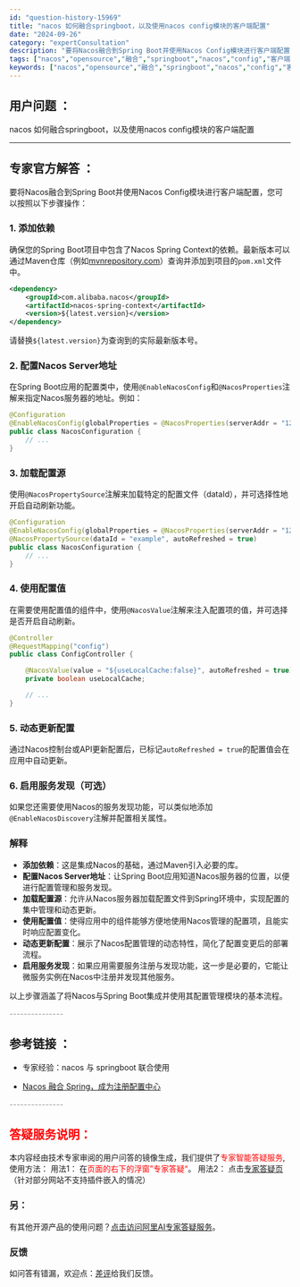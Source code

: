 ```yaml
---
id: "question-history-15969"
title: "nacos 如何融合springboot，以及使用nacos config模块的客户端配置"
date: "2024-09-26"
category: "expertConsultation"
description: "要将Nacos融合到Spring Boot并使用Nacos Config模块进行客户端配置，您可以按照以下步骤操作：### 1. 添加依赖确保您的Spring Boot项目中包含了Nacos Spring Context的依赖。最新版本可以通过Maven仓库（例如[mvnrepository.com"
tags: ["nacos","opensource","融合","springboot","nacos","config","客户端"]
keywords: ["nacos","opensource","融合","springboot","nacos","config","客户端"]
---
```


## 用户问题 ： 
 nacos 如何融合springboot，以及使用nacos config模块的客户端配置  

---------------
## 专家官方解答 ：

要将Nacos融合到Spring Boot并使用Nacos Config模块进行客户端配置，您可以按照以下步骤操作：

### 1. 添加依赖
确保您的Spring Boot项目中包含了Nacos Spring Context的依赖。最新版本可以通过Maven仓库（例如[mvnrepository.com](https://mvnrepository.com/artifact/com.alibaba.nacos/nacos-spring-context)）查询并添加到项目的`pom.xml`文件中。

```xml
<dependency>
    <groupId>com.alibaba.nacos</groupId>
    <artifactId>nacos-spring-context</artifactId>
    <version>${latest.version}</version>
</dependency>
```

请替换`${latest.version}`为查询到的实际最新版本号。

### 2. 配置Nacos Server地址
在Spring Boot应用的配置类中，使用`@EnableNacosConfig`和`@NacosProperties`注解来指定Nacos服务器的地址。例如：

```java
@Configuration
@EnableNacosConfig(globalProperties = @NacosProperties(serverAddr = "127.0.0.1:8848"))
public class NacosConfiguration {
    // ...
}
```

### 3. 加载配置源
使用`@NacosPropertySource`注解来加载特定的配置文件（dataId），并可选择性地开启自动刷新功能。

```java
@Configuration
@EnableNacosConfig(globalProperties = @NacosProperties(serverAddr = "127.0.0.1:8848"))
@NacosPropertySource(dataId = "example", autoRefreshed = true)
public class NacosConfiguration {
    // ...
}
```

### 4. 使用配置值
在需要使用配置值的组件中，使用`@NacosValue`注解来注入配置项的值，并可选择是否开启自动刷新。

```java
@Controller
@RequestMapping("config")
public class ConfigController {

    @NacosValue(value = "${useLocalCache:false}", autoRefreshed = true)
    private boolean useLocalCache;

    // ...
}
```

### 5. 动态更新配置
通过Nacos控制台或API更新配置后，已标记`autoRefreshed = true`的配置值会在应用中自动更新。

### 6. 启用服务发现（可选）
如果您还需要使用Nacos的服务发现功能，可以类似地添加`@EnableNacosDiscovery`注解并配置相关属性。

### 解释
- **添加依赖**：这是集成Nacos的基础，通过Maven引入必要的库。
- **配置Nacos Server地址**：让Spring Boot应用知道Nacos服务器的位置，以便进行配置管理和服务发现。
- **加载配置源**：允许从Nacos服务器加载配置文件到Spring环境中，实现配置的集中管理和动态更新。
- **使用配置值**：使得应用中的组件能够方便地使用Nacos管理的配置项，且能实时响应配置变化。
- **动态更新配置**：展示了Nacos配置管理的动态特性，简化了配置变更后的部署流程。
- **启用服务发现**：如果应用需要服务注册与发现功能，这一步是必要的，它能让微服务实例在Nacos中注册并发现其他服务。

以上步骤涵盖了将Nacos与Spring Boot集成并使用其配置管理模块的基本流程。


<font color="#949494">---------------</font> 


## 参考链接 ：

* 专家经验：nacos 与 springboot 联合使用 
 
 * [Nacos 融合 Spring，成为注册配置中心](https://nacos.io/docs/latest/ecology/use-nacos-with-spring)


 <font color="#949494">---------------</font> 
 


## <font color="#FF0000">答疑服务说明：</font> 

本内容经由技术专家审阅的用户问答的镜像生成，我们提供了<font color="#FF0000">专家智能答疑服务</font>,使用方法：
用法1： 在<font color="#FF0000">页面的右下的浮窗”专家答疑“</font>。
用法2： 点击[专家答疑页](https://answer.opensource.alibaba.com/docs/intro)（针对部分网站不支持插件嵌入的情况）
### 另：


有其他开源产品的使用问题？[点击访问阿里AI专家答疑服务](https://answer.opensource.alibaba.com/docs/intro)。
### 反馈
如问答有错漏，欢迎点：[差评](https://ai.nacos.io/user/feedbackByEnhancerGradePOJOID?enhancerGradePOJOId=15971)给我们反馈。
